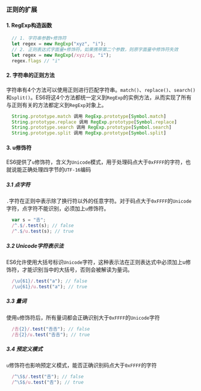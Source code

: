 ### 正则的扩展
#### 1. RegExp构造函数
```js
  // 1. 字符串参数+修饰符
  let regex = new RegExp("xyz", "i");
  // 2. 正则表达式字面量+修饰符。如果携带第二个参数，则原字面量中修饰符失效
  let regex = new RegExp(/xyz/ig, "i");
  regex.flags // "i"
```
#### 2. 字符串的正则方法
字符串有4个方法可以使用正则进行匹配字符串。`match()`、`replace()`、`search()`和`split()`。ES6将这4个方法都统一定义到`RegExp`的实例方法，从而实现了所有与正则有关的方法都定义到`RegExp`对象上。
```js
  String.prototype.match 调用 RegExp.prototype[Symbol.match]
  String.prototype.replace 调用 RegExp.prototype[Symbol.replace]
  String.prototype.search 调用 RegExp.prototype[Symbol.search]
  String.prototype.split 调用 RegExp.prototype[Symbol.split]
```
#### 3. u修饰符
ES6提供了`u`修饰符，含义为`Unicode`模式，用于处理码点大于`0xFFFF`的字符，也就说能正确处理四字节的`UTF-16`编码
##### 3.1 点字符
`.`字符在正则中表示除了换行符以外的任意字符。对于码点大于`0xFFFF`的`Unicode`字符，点字符不能识别，必须加上`u`修饰符。
```js
  var s = "𠮷";
  /^.$/.test(s); // false
  /^.$/u.test(s); // true
```
##### 3.2 Unicode字符表示法
ES6允许使用大括号标识`Unicode`字符，这种表示法在正则表达式中必须加上u修饰符，才能识别当中的大括号，否则会被解读为量词。
```js
  /\u{61}/.test("a"); // false
  /\u{61}/u.test("a"); // true
```
##### 3.3 量词
使用`u`修饰符后，所有量词都会正确识别大于`0xFFFF`的`Unicode`字符
```js
  /𠮷{2}/.test("𠮷𠮷"); // false
  /𠮷{2}/u.test("𠮷𠮷"); // true
```
##### 3.4 预定义模式
`u`修饰符也影响预定义模式，能否正确识别码点大于`0xFFFF`的字符
```js
  /^\S$/.test("𠮷"); // false
  /^\S$/u.test("𠮷"); // true
```

